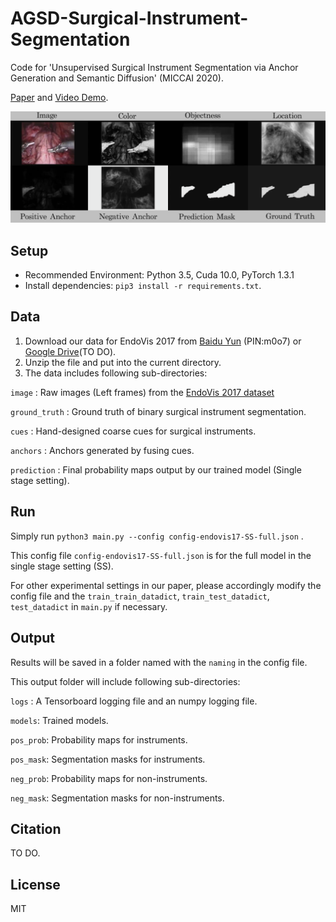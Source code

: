 
# AGSD-Surgical-Instrument-Segmentation

Code for 'Unsupervised Surgical Instrument Segmentation via Anchor Generation and Semantic Diffusion' (MICCAI 2020).

[Paper](https://arxiv.org/abs/2008.11946) and [Video Demo](http://www.vie.group/media/pdf/demo.mp4).

![ ](https://github.com/Finspire13/AGSD-Surgical-Instrument-Segmentation/blob/master/plot.png)

## Setup
* Recommended Environment: Python 3.5, Cuda 10.0, PyTorch 1.3.1
* Install dependencies: `pip3 install -r requirements.txt`.

## Data
 1. Download our data for EndoVis 2017 from [Baidu Yun](https://pan.baidu.com/s/1qDq38oiO7DunwVYYNQ_dSQ) (PIN:m0o7) or [Google Drive]()(TO DO).
 2. Unzip the file and put into the current directory.
 3. The data includes following sub-directories:

`image`  : Raw images (Left frames) from the [EndoVis 2017 dataset](https://endovissub2017-roboticinstrumentsegmentation.grand-challenge.org/) 

`ground_truth`  : Ground truth of binary surgical instrument segmentation.

`cues`  : Hand-designed coarse cues for surgical instruments.

`anchors`  : Anchors generated by fusing cues.

`prediction`  : Final probability maps output by our trained model (Single stage setting).

## Run

Simply run `python3 main.py --config config-endovis17-SS-full.json` .

This config file `config-endovis17-SS-full.json` is for the full model in the single stage setting (SS).

For other experimental settings in our paper, please accordingly modify the config file and the `train_train_datadict`, `train_test_datadict`, `test_datadict` in `main.py` if necessary.

## Output

Results will be saved in a folder named with the `naming` in the config file. 

This output folder will include following sub-directories:

`logs` : A Tensorboard logging file and an numpy logging file.

`models`: Trained models.

`pos_prob`: Probability maps for instruments.

`pos_mask`: Segmentation masks for instruments.

`neg_prob`: Probability maps for non-instruments.

`neg_mask`: Segmentation masks for non-instruments.


## Citation
TO DO.

## License
MIT

